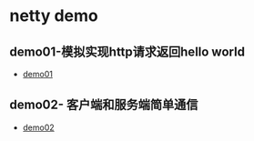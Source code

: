 # netty demo

## demo01-模拟实现http请求返回hello world
- [demo01](/doc/firstDemo.md)
## demo02- 客户端和服务端简单通信
- [demo02](/doc/secondDemo.md)